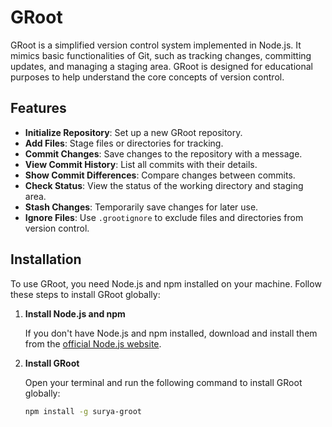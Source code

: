 # GRoot

GRoot is a simplified version control system implemented in Node.js. It mimics basic functionalities of Git, such as tracking changes, committing updates, and managing a staging area. GRoot is designed for educational purposes to help understand the core concepts of version control.

## Features

- **Initialize Repository**: Set up a new GRoot repository.
- **Add Files**: Stage files or directories for tracking.
- **Commit Changes**: Save changes to the repository with a message.
- **View Commit History**: List all commits with their details.
- **Show Commit Differences**: Compare changes between commits.
- **Check Status**: View the status of the working directory and staging area.
- **Stash Changes**: Temporarily save changes for later use.
- **Ignore Files**: Use `.grootignore` to exclude files and directories from version control.

## Installation

To use GRoot, you need Node.js and npm installed on your machine. Follow these steps to install GRoot globally:

1. **Install Node.js and npm**

   If you don't have Node.js and npm installed, download and install them from the [official Node.js website](https://nodejs.org/).

2. **Install GRoot**

   Open your terminal and run the following command to install GRoot globally:

   ```sh
   npm install -g surya-groot
